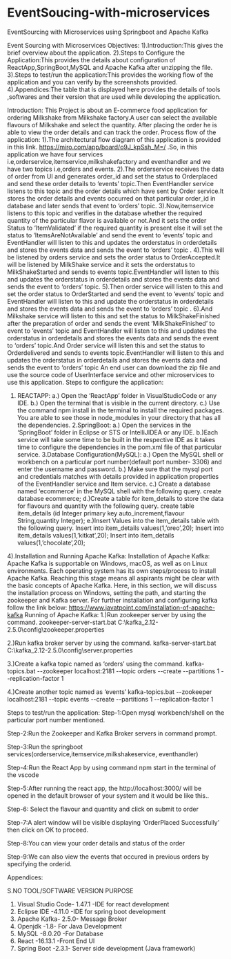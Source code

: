 # EventSoucing-with-microservices
EventSourcing with Microservices using Springboot and Apache Kafka
 
Event Sourcing with Microservices
Objectives:
1).Introduction:This gives the brief overview about the application.
2).Steps to Configure the Application:This provides the details about configuration of ReactApp,SpringBoot,MySQL and Apache Kafka after unzipping the file.
3).Steps to test/run the application:This provides the working flow of the application and you can verify by the screenshots provided.
4).Appendices:The table that is displayed here provides the details of tools ,softwares and their version that are used while  developing the application.

Introduction: This Project is about an E-commerce food application for ordering Milkshake from Milkshake factory.A user can select the available flavours of Milkshake and select the quantity. After placing the order he is able to view the order details and can track the order.
Process flow of the application:
1).The architectural flow diagram of this application is provided in this link. https://miro.com/app/board/o9J_kpSsh_M=/ .So, in this application we have four services i.e,orderservice,itemservice,milkshakefactory and eventhandler and we have two topics i.e,orders and events.
2).The orderservice receives the data of order from UI and generates order_id and set the status to Orderplaced and send these order details to ‘events’ topic.Then EventHandler service listens to this topic and the order details which have sent by Order service.It stores the order details and events occurred on that particular order_id in database and later sends that event to ‘orders’ topic.
3).Now,itemservice listens to this topic and verifies in the database whether the required quantity of the particular flavor  is   available or not.And it sets the order Status to ‘ItemValidated’ if the required quantity is present else it will set the status to ‘ItemsAreNotAvailable’ and send the event to ‘events’ topic and EventHandler will listen to this and updates the orderstatus in orderdetails and  stores the events data and sends the event to ‘orders’ topic .
4).This will be listened by orders service and sets the order status to OrderAccepted.It will be listened by MilkShake service and it sets the orderstatus to MilkShakeStarted and sends to events topic.EventHandler will listen to this and updates the orderstatus in orderdetails and  stores the events data and sends the event to ‘orders’ topic.
5).Then order service will listen to this and set the order status to OrderStarted and send the event to ‘events’ topic and EventHandler will listen to this and update the orderstatus in orderdetails and  stores the events data and sends the event to ‘orders’ topic .
6).And Milkshake service will listen to this and set the status to MilkShakeFinished after the preparation of order and sends  the event  ‘MilkShakeFinished’ to  event to ‘events’ topic and EventHandler will listen to this and updates the orderstatus in orderdetails and  stores the events data and sends the event to ‘orders’ topic.And Order service will listen this and set the status to Orderdelivered and sends to events topic.EventHandler will listen to this and updates the orderstatus in orderdetails and  stores the events data and sends the event to ‘orders’ topic 
		An end user can download the zip file and use the source code of UserInterface service and other microservices to use this application.
Steps to configure the application:

1. REACTAPP:
 a.) Open the ‘ReactApp’ folder in VisualStudioCode or any IDE.
 b.) Open the terminal  that is visible in the current directory.
 c.) Use the command npm install in the terminal to install the required              packages. You are able to see those in node_modules in your directory that has all the dependencies.
2.SpringBoot:
a.) Open the services in the ‘SpringBoot’ folder in Eclipse or STS or IntelliJIDEA or any IDE.
b.)Each service will take some time to be built in the respective IDE as it takes time to configure the dependencies in the pom.xml file of that particular service.
3.Database Configuration(MySQL):
a.) Open the MySQL shell or workbench on a particular port number(default port number- 3306) and enter the username and password.
b.) Make sure that the mysql port and credentials matches with details provided in application properties of the EventHandler service and Item service.
c.) Create a database named ‘ecommerce’ in the MySQL shell  with the following query.
           create database ecommerce;
d.)Create a table for item_details to store the data for flavours and quantity with the following query.
    create table item_details (id Integer primary key auto_increment,flavour String,quantity Integer); 
e.)Insert Values into the item_details table with the following query.
	Insert  into item_details values(1,’oreo’,20);
	Insert  into item_details values(1,’kitkat’,20);
	Insert  into item_details values(1,’chocolate’,20);

4).Installation and Running Apache Kafka:
    Installation of Apache Kafka:
Apache Kafka is supportable on Windows, macOS, as well as on Linux environments. Each operating system has its own steps/process to install Apache Kafka.
Reaching this stage means all aspirants might be clear with the basic concepts of Apache Kafka. Here, in this section, we will discuss the installation process on Windows, setting the path, and starting the zookeeper and Kafka server.
 For further installation and configuring kafka follow the link below:
	https://www.javatpoint.com/installation-of-apache-kafka
   Running of Apache Kafka:
1.)Run zookeeper server by using the command.
zookeeper-server-start.bat  C:\kafka_2.12-2.5.0\config\zookeeper.properties

2.)Run kafka broker server by using the command.
kafka-server-start.bat  C:\kafka_2.12-2.5.0\config\server.properties

3.)Create a kafka topic named as ‘orders’ using the command.
kafka-topics.bat --zookeeper localhost:2181 --topic orders --create --partitions 1 --replication-factor 1

 4.)Create another topic named as ‘events’
kafka-topics.bat --zookeeper localhost:2181 --topic events --create --partitions 1 --replication-factor 1

Steps to test/run the application:
Step-1:Open mysql workbench/shell on the particular port number mentioned.

Step-2:Run the Zookeeper and Kafka Broker servers in command prompt.

Step-3:Run the springboot services(orderservice,itemservice,milkshakeservice, eventhandler)

Step-4:Run the React App by using command npm start in the terminal of the vscode


Step-5:After running the react app, the http://localhost:3000/ will be opened in the default browser of your system and it would be like this..



Step-6: Select the flavour and quantity and click on submit to order



Step-7:A alert window will be visible displaying ‘OrderPlaced Successfully’ then click on OK to proceed.



Step-8:You can view your order details and status of the order


Step-9:We can also view the events that occured in previous orders by specifying the orderid.



Appendices:


S.NO	TOOL/SOFTWARE	VERSION	PURPOSE
1.	Visual Studio Code-	1.47.1	-IDE for react development
2.	Eclipse IDE	-4.11.0	-IDE for spring boot development
3.	Apache Kafka-	2.5.0-	Message Broker
4.	Openjdk	-1.8-	For Java Development
5.	MySQL	-8.0.20	-For Database
6.	React	-16.13.1	-Front End UI
7.	Spring Boot	-2.3.1-	Server side development (Java framework)




    
